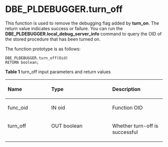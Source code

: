 # DBE\_PLDEBUGGER.turn\_off<a name="EN-US_TOPIC_0000001148017993"></a>

This function is used to remove the debugging flag added by  **turn\_on**. The return value indicates success or failure. You can run the  **DBE\_PLDEBUGGER.local\_debug\_server\_info**  command to query the OID of the stored procedure that has been turned on.

The function prototype is as follows:

```
DBE_PLDEBUGGER.turn_off(Oid)
RETURN boolean;
```

**Table  1**  turn\_off input parameters and return values

<a name="table677041961510"></a>
<table><thead align="left"><tr id="row677141951520"><th class="cellrowborder" valign="top" width="27.652765276527653%" id="mcps1.2.4.1.1"><p id="p4771101912150"><a name="p4771101912150"></a><a name="p4771101912150"></a>Name</p>
</th>
<th class="cellrowborder" valign="top" width="38.693869386938694%" id="mcps1.2.4.1.2"><p id="p18771111913151"><a name="p18771111913151"></a><a name="p18771111913151"></a>Type</p>
</th>
<th class="cellrowborder" valign="top" width="33.65336533653365%" id="mcps1.2.4.1.3"><p id="p5771121911514"><a name="p5771121911514"></a><a name="p5771121911514"></a>Description</p>
</th>
</tr>
</thead>
<tbody><tr id="row13414141552612"><td class="cellrowborder" valign="top" width="27.652765276527653%" headers="mcps1.2.4.1.1 "><p id="p16415415132612"><a name="p16415415132612"></a><a name="p16415415132612"></a>func_oid</p>
</td>
<td class="cellrowborder" valign="top" width="38.693869386938694%" headers="mcps1.2.4.1.2 "><p id="p174151715112614"><a name="p174151715112614"></a><a name="p174151715112614"></a>IN oid</p>
</td>
<td class="cellrowborder" valign="top" width="33.65336533653365%" headers="mcps1.2.4.1.3 "><p id="p174151615152616"><a name="p174151615152616"></a><a name="p174151615152616"></a>Function OID</p>
</td>
</tr>
<tr id="row1277121911516"><td class="cellrowborder" valign="top" width="27.652765276527653%" headers="mcps1.2.4.1.1 "><p id="p1777181917157"><a name="p1777181917157"></a><a name="p1777181917157"></a>turn_off</p>
</td>
<td class="cellrowborder" valign="top" width="38.693869386938694%" headers="mcps1.2.4.1.2 "><p id="p1677171914150"><a name="p1677171914150"></a><a name="p1677171914150"></a>OUT boolean</p>
</td>
<td class="cellrowborder" valign="top" width="33.65336533653365%" headers="mcps1.2.4.1.3 "><p id="p877191911517"><a name="p877191911517"></a><a name="p877191911517"></a>Whether turn-off is successful</p>
</td>
</tr>
</tbody>
</table>

